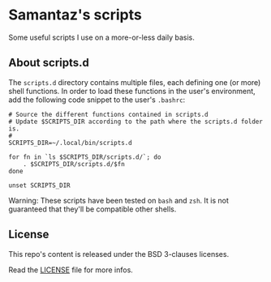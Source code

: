 Samantaz's scripts
==================

Some useful scripts I use on a more-or-less daily basis.


About scripts.d
----------------

The `scripts.d` directory contains multiple files, each defining one (or more)
shell functions. In order to load these functions in the user's environment,
add the following code snippet to the user's `.bashrc`:

```
# Source the different functions contained in scripts.d
# Update $SCRIPTS_DIR according to the path where the scripts.d folder is.
#
SCRIPTS_DIR=~/.local/bin/scripts.d

for fn in `ls $SCRIPTS_DIR/scripts.d/`; do
	. $SCRIPTS_DIR/scripts.d/$fn
done

unset SCRIPTS_DIR
```

Warning: These scripts have been tested on `bash` and `zsh`. It is not guaranteed
that they'll be compatible other shells.


License
-------

This repo's content is released under the BSD 3-clauses licenses.

Read the [LICENSE](LICENSE.md) file for more infos.
